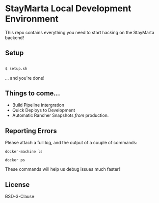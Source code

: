 # StayMarta Local Development Environment

This repo contains everything you need to start hacking on the StayMarta backend!

## Setup

```bash

$ setup.sh
```

... and you're done!

## Things to come...

* Build Pipeline intergration
* Quick Deploys to Development
* Automatic Rancher Snapshots *from* production.

## Reporting Errors

Please attach a full log, and the output of a couple of commands:

`docker-machine ls`

`docker ps`

These commands will help us debug issues much faster!

## License

BSD-3-Clause
